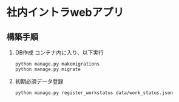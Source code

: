 # 社内イントラwebアプリ

## 構築手順

1. DB作成
    コンテナ内に入り、以下実行

    ```
    python manage.py makemigrations
    python manage.py migrate
    ```

2. 初期必須データ登録
    ```
    python manage.py register_workstatus data/work_status.json
    ```
